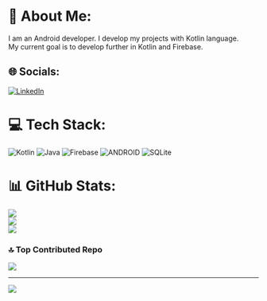 # 💫 About Me:
I am an Android developer. I develop my projects with Kotlin language. <br>My current goal is to develop further in Kotlin and Firebase.


## 🌐 Socials:
[![LinkedIn](https://img.shields.io/badge/LinkedIn-%230077B5.svg?logo=linkedin&logoColor=white)](https://linkedin.com/in/https://www.linkedin.com/in/ygtkula/?locale=en_US) 

# 💻 Tech Stack:
![Kotlin](https://img.shields.io/badge/kotlin-%230095D5.svg?style=for-the-badge&logo=kotlin&logoColor=white) ![Java](https://img.shields.io/badge/java-%23ED8B00.svg?style=for-the-badge&logo=java&logoColor=white) ![Firebase](https://img.shields.io/badge/firebase-%23039BE5.svg?style=for-the-badge&logo=firebase) ![ANDROID](https://img.shields.io/badge/android-%2320232a.svg?style=for-the-badge&logo=android&logoColor=%a4c639) ![SQLite](https://img.shields.io/badge/sqlite-%2307405e.svg?style=for-the-badge&logo=sqlite&logoColor=white)
# 📊 GitHub Stats:
![](https://github-readme-stats.vercel.app/api?username=Coola37&theme=dark&hide_border=false&include_all_commits=false&count_private=false)<br/>
![](https://github-readme-streak-stats.herokuapp.com/?user=Coola37&theme=dark&hide_border=false)<br/>
![](https://github-readme-stats.vercel.app/api/top-langs/?username=Coola37&theme=dark&hide_border=false&include_all_commits=false&count_private=false&layout=compact)

### 🔝 Top Contributed Repo
![](https://github-contributor-stats.vercel.app/api?username=Coola37&limit=5&theme=dark&combine_all_yearly_contributions=true)

---
[![](https://visitcount.itsvg.in/api?id=Coola37&icon=0&color=1)](https://visitcount.itsvg.in)

<!-- Proudly created with GPRM ( https://gprm.itsvg.in ) -->